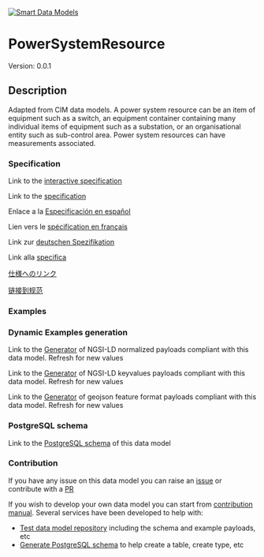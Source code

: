 [![Smart Data Models](https://smartdatamodels.org/wp-content/uploads/2022/01/SmartDataModels_logo.png "Logo")](https://smartdatamodels.org)
# PowerSystemResource
Version: 0.0.1

## Description 

Adapted from CIM data models. A power system resource can be an item of equipment such as a switch, an equipment container containing many individual items of equipment such as a substation, or an organisational entity such as sub-control area. Power system resources can have measurements associated.
### Specification

Link to the [interactive specification](https://swagger.lab.fiware.org/?url=https://smart-data-models.github.io/dataModel.EnergyCIM/PowerSystemResource/swagger.yaml)

Link to the [specification](https://github.com/smart-data-models/dataModel.EnergyCIM/blob/master/PowerSystemResource/doc/spec.md)

Enlace a la [Especificación en español](https://github.com/smart-data-models/dataModel.EnergyCIM/blob/master/PowerSystemResource/doc/spec_ES.md)

Lien vers le [spécification en français](https://github.com/smart-data-models/dataModel.EnergyCIM/blob/master/PowerSystemResource/doc/spec_FR.md)

Link zur [deutschen Spezifikation](https://github.com/smart-data-models/dataModel.EnergyCIM/blob/master/PowerSystemResource/doc/spec_DE.md)

Link alla [specifica](https://github.com/smart-data-models/dataModel.EnergyCIM/blob/master/PowerSystemResource/doc/spec_IT.md)

[仕様へのリンク](https://github.com/smart-data-models/dataModel.EnergyCIM/blob/master/PowerSystemResource/doc/spec_JA.md)

[链接到规范](https://github.com/smart-data-models/dataModel.EnergyCIM/blob/master/PowerSystemResource/doc/spec_ZH.md)
### Examples
### Dynamic Examples generation

Link to the [Generator](https://smartdatamodels.org/extra/ngsi-ld_generator.php?schemaUrl=https://raw.githubusercontent.com/smart-data-models/dataModel.EnergyCIM/master/PowerSystemResource/schema.json&email=info@smartdatamodels.org) of NGSI-LD normalized payloads compliant with this data model. Refresh for new values

Link to the [Generator](https://smartdatamodels.org/extra/ngsi-ld_generator_keyvalues.php?schemaUrl=https://raw.githubusercontent.com/smart-data-models/dataModel.EnergyCIM/master/PowerSystemResource/schema.json&email=info@smartdatamodels.org) of NGSI-LD keyvalues payloads compliant with this data model. Refresh for new values

Link to the [Generator](https://smartdatamodels.org/extra/geojson_features_generator.php?schemaUrl=https://raw.githubusercontent.com/smart-data-models/dataModel.EnergyCIM/master/PowerSystemResource/schema.json&email=info@smartdatamodels.org) of geojson feature format payloads compliant with this data model. Refresh for new values
### PostgreSQL schema

Link to the [PostgreSQL schema](https://github.com/smart-data-models/dataModel.EnergyCIM/blob/master/PowerSystemResource/schema.sql) of this data model
### Contribution

 If you have any issue on this data model you can raise an [issue](https://github.com/smart-data-models/dataModel.EnergyCIM/issues)  or contribute with a [PR](https://github.com/smart-data-models/dataModel.EnergyCIM/pulls)

 If you wish to develop your own data model you can start from [contribution manual](https://bit.ly/contribution_manual). Several services have been developed to help with: 
 - [Test data model repository](https://smartdatamodels.org/index.php/data-models-contribution-api/) including the schema and example payloads, etc
 - [Generate PostgreSQL schema](https://smartdatamodels.org/index.php/sql-service/) to help create a table, create type, etc